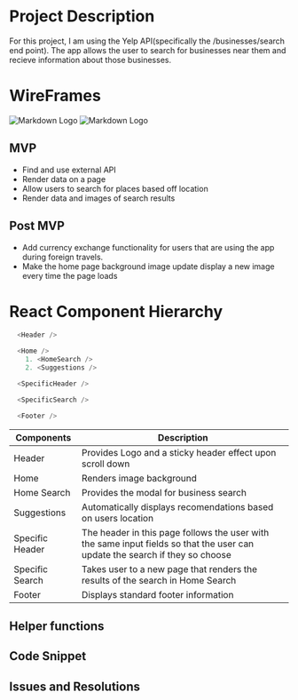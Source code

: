 # Project Description 
For this project, I am using the Yelp API(specifically the /businesses/search end point). The app allows the user to search for businesses near them and recieve information about those businesses. 



# WireFrames
![Markdown Logo](https://i.imgur.com/WoKJaYh.png)
![Markdown Logo](https://i.imgur.com/St0QxM8.png)


## MVP
* Find and use external API
* Render data on a page
* Allow users to search for places based off location
* Render data and images of search results

## Post MVP
* Add currency exchange functionality for users that are using the app during foreign travels.
* Make the home page background image update display a new image every time the page loads

# React Component Hierarchy
```javascript
  <Header />

  <Home />
    1. <HomeSearch />
    2. <Suggestions />

  <SpecificHeader />

  <SpecificSearch />

  <Footer />
```

| Components | Description  |
| -------- | -------------- |
| Header   | Provides Logo and a sticky header effect upon scroll down |
| Home     | Renders image background|
| Home Search | Provides the modal for business search |
| Suggestions | Automatically displays recomendations based on users location |
| Specific Header | The header in this page follows the user with the same input fields so that the user can update the search if they so choose |     
| Specific Search | Takes user to a new page that renders the results of the search in Home Search |
| Footer | Displays standard footer information                               |

## Helper functions

## Code Snippet

## Issues and Resolutions


